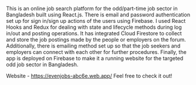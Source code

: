 This is an online job search platform for the odd/part-time job sector in Bangladesh built using React.js. There is email and password authentication set up for sign in/sign up actions of the users using Firebase. I used React Hooks and Redux for dealing with state and lifecycle methods during log in/out and posting operations. It has integrated Cloud Firestore to collect and store the job postings made by the people or employers on the forum. Additionally, there is emailing method set up so that the job seekers and employers can connect with each other for further procedures. Finally, the app is deployed on Firebase to make it a running website for the targeted odd job sector in Bangladesh.

Website - https://evenjobs-abc6e.web.app/
Feel free to check it out!
